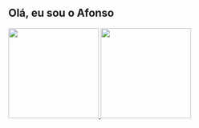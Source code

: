 ## Olá, eu sou o Afonso
 <div>
  <a href="https://github.com/afonso-dias">
  <img height="180em" src="https://github-readme-stats.vercel.app/api?username=afonso-dias&show_icons=true&theme=nord"/>
  <img height="180em" src="https://github-readme-stats.vercel.app/api/top-langs/?username=afonso-dias&layout=compact"/>
</div>
